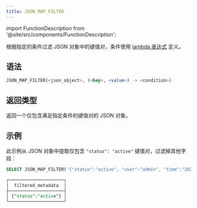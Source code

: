 ```yaml
---
title: JSON_MAP_FILTER
---
```

import FunctionDescription from '@site/src/components/FunctionDescription';

<FunctionDescription description="引入或更新版本：v1.2.652"/>

根据指定的条件过滤 JSON 对象中的键值对，条件使用 [lambda 表达式](../../00-sql-reference/42-lambda-expressions.md) 定义。

## 语法

```sql
JSON_MAP_FILTER(<json_object>, (<key>, <value>) -> <condition>)
```

## 返回类型

返回一个仅包含满足指定条件的键值对的 JSON 对象。

## 示例

此示例从 JSON 对象中提取仅包含 `"status": "active"` 键值对，过滤掉其他字段：

```sql
SELECT JSON_MAP_FILTER('{"status":"active", "user":"admin", "time":"2024-11-01"}'::VARIANT, (k, v) -> k = 'status') AS filtered_metadata;

┌─────────────────────┐
│  filtered_metadata  │
├─────────────────────┤
│ {"status":"active"} │
└─────────────────────┘
```